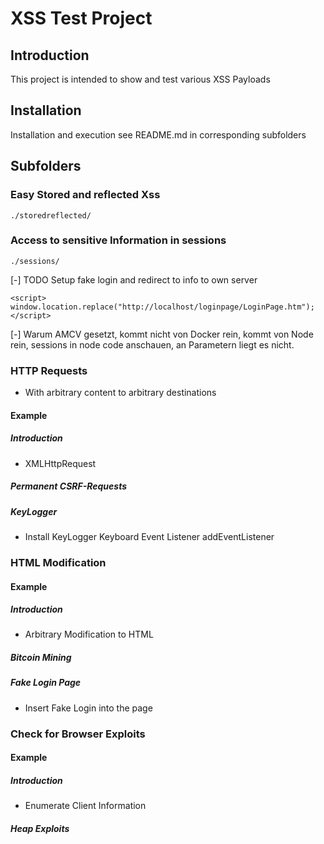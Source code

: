 # XSS Test Project

## Introduction

This project is intended to show and test various XSS Payloads

## Installation

Installation and execution see README.md in corresponding subfolders

## Subfolders

### Easy Stored and reflected Xss

`./storedreflected/`

### Access to sensitive Information in sessions
`./sessions/`

[-] TODO Setup fake login and redirect to info to own server
```
<script>
window.location.replace("http://localhost/loginpage/LoginPage.htm");
</script>
```

[-] Warum AMCV gesetzt, kommt nicht von Docker rein, kommt von Node rein, sessions in node code anschauen, an Parametern liegt es nicht.


### HTTP Requests
- With arbitrary content to arbitrary destinations

#### Example

##### Introduction 
- XMLHttpRequest

##### Permanent CSRF-Requests

##### KeyLogger
- Install KeyLogger Keyboard Event Listener addEventListener

### HTML Modification

#### Example

##### Introduction
- Arbitrary Modification to HTML

##### Bitcoin Mining

##### Fake Login Page
- Insert Fake Login into the page

### Check for Browser Exploits

#### Example

##### Introduction
- Enumerate Client Information

##### Heap Exploits
